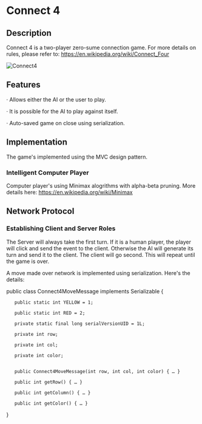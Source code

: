 # Connect 4

## Description
Connect 4 is a two-player zero-sume connection game. For more details on rules, please refer to: https://en.wikipedia.org/wiki/Connect_Four

![Connect4](https://i.imgur.com/MibgAOA.png)

## Features
· Allows either the AI or the user to play.

· It is possible for the AI to play against itself.

· Auto-saved game on close using serialization.


## Implementation
The game's implemented using the MVC design pattern.

### Intelligent Computer Player
Computer player's using Minimax alogrithms with alpha-beta pruning. More details here: https://en.wikipedia.org/wiki/Minimax 

## Network Protocol
### Establishing Client and Server Roles
The Server will always take the first turn. If it is a human player, the player will click and send the event to the client. Otherwise the AI will generate its turn and send it to the client. The client will go second. This will repeat until the game is over.

A move made over network is implemented using serialization. Here's the details:

public class Connect4MoveMessage implements Serializable {

       public static int YELLOW = 1;

       public static int RED = 2;

       private static final long serialVersionUID = 1L;

       private int row;

       private int col;

       private int color;


       public Connect4MoveMessage(int row, int col, int color) { … }
      
       public int getRow() { … }

       public int getColumn() { … }

       public int getColor() { … }

}





 

 

